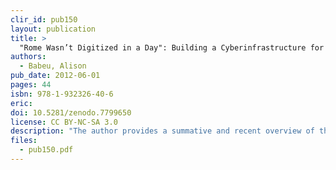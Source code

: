 ```yaml
---
clir_id: pub150
layout: publication
title: >
  "Rome Wasn’t Digitized in a Day": Building a Cyberinfrastructure for Digital Classicists
authors:
  - Babeu, Alison
pub_date: 2012-06-01
pages: 44
isbn: 978-1-932326-40-6
eric:
doi: 10.5281/zenodo.7799650
license: CC BY-NC-SA 3.0
description: "The author provides a summative and recent overview of the use of digital technologies in classical studies, focusing on classical Greece, Rome, and the ancient Middle and Near East, and generally on the period up to about 600 AD. The report explores what projects exist and how they are used, examines the infrastructure that currently exists to support digital classics as a discipline, and investigates larger humanities cyberinfrastructure projects and existing tools or services that might be repurposed for the digital classics."
files:
  - pub150.pdf
---
```

